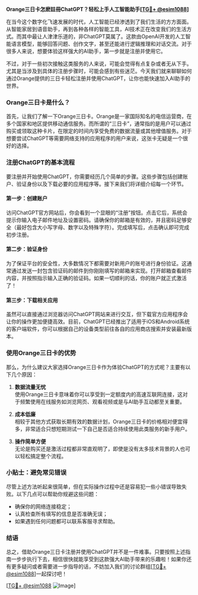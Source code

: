 **Orange三日卡怎麽註冊ChatGPT？轻松上手人工智能助手[[TG💪+ @esim1088](https://t.me/s/esim1088)]**

在当今这个数字化飞速发展的时代，人工智能已经渗透到了我们生活的方方面面。从智能家居到语音助手，再到各种各样的智能工具，AI技术正在改变我们的生活方式。而其中最让人津津乐道的，非ChatGPT莫属了。这款由OpenAI开发的人工智能语言模型，能够回答问题、创作文字，甚至还能进行逻辑推理和对话交流。对于很多人来说，想要体验这样强大的AI助手，第一步就是注册并使用它。

不过，对于一些初次接触这类服务的人来说，可能会觉得有点复杂或者无从下手。尤其是当涉及到具体的注册步骤时，可能会感到有些迷茫。今天我们就来聊聊如何通过Orange提供的三日卡轻松注册并使用ChatGPT，让你也能快速加入AI助手的世界。

### Orange三日卡是什么？

首先，让我们了解一下Orange三日卡。Orange是一家国际知名的电信运营商，在多个国家和地区提供移动通信服务。而所谓的“三日卡”，通常指的是用户可以通过购买或领取这种卡片，在限定的时间内享受免费的数据流量或其他增值服务。对于想要尝试ChatGPT等需要网络支持的应用程序的用户来说，这张卡无疑是一个很好的选择。

### 注册ChatGPT的基本流程

要注册并开始使用ChatGPT，你需要经历几个简单的步骤。这些步骤包括创建账户、验证身份以及下载必要的应用程序等。接下来我们将详细介绍每一个环节。

#### 第一步：创建账户

访问ChatGPT官方网站后，你会看到一个显眼的“注册”按钮。点击它后，系统会提示你输入电子邮件地址及设置密码。请确保你的邮箱是有效的，并且密码足够安全（最好包含大小写字母、数字以及特殊字符）。完成填写后，点击确认即可完成初步注册。

#### 第二步：验证身份

为了保证平台的安全性，大多数情况下都需要对新用户的账号进行身份验证。这通常通过发送一封包含验证码的邮件到你刚刚填写的邮箱来实现。打开邮箱查看邮件内容，并按照指示输入正确的验证码。如果一切顺利的话，你的账户就正式激活了！

#### 第三步：下载相关应用

虽然可以直接通过浏览器访问ChatGPT网站来进行交互，但下载官方应用程序会让你的操作更加便捷高效。目前，ChatGPT已经推出了适用于iOS和Android系统的客户端软件，你可以根据自己的设备类型前往各自的应用商店搜索并安装最新版本。

### 使用Orange三日卡的优势

那么，为什么建议大家选择Orange三日卡作为体验ChatGPT的方式呢？主要有以下几个原因：

1. **数据流量无忧**  
   使用Orange三日卡意味着你可以享受到一定额度内的高速互联网连接，这对于频繁使用在线服务如浏览网页、观看视频或是与AI助手互动都至关重要。
   
2. **成本低廉**  
   相较于其他方式获取长期有效的数据计划，Orange三日卡的价格相对便宜得多，非常适合只想短期测试一下自己是否适合持续使用此类服务的新手用户。

3. **操作简单方便**  
   无论是购买还是激活过程都非常直观明了，即使是没有太多技术背景的人也可以轻松搞定整个流程。

### 小贴士：避免常见错误

尽管上述方法听起来很简单，但在实际操作过程中还是容易犯一些小错误导致失败。以下几点可以帮助你规避这些问题：
- 确保你的网络连接稳定；
- 认真检查所有填写的信息是否准确无误；
- 如果遇到任何问题都可以联系客服寻求帮助。

### 结语

总之，借助Orange三日卡注册并使用ChatGPT并不是一件难事。只要按照上述指南一步步执行下去，相信很快就能享受到这款强大AI助手带来的乐趣啦！如果你还有更多疑问或者需要进一步指导的话，不妨加入我们的讨论群组[[TG💪+ @esim1088](https://t.me/s/esim1088)]一起探讨吧！

[[TG💪+ @esim1088](https://t.me/s/esim1088) ![Image](https://i.postimg.cc/4NQfJmqS/Snipaste-2025-05-13-00-14-12.png)]